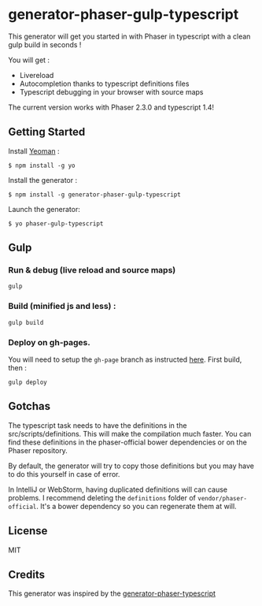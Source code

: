 # generator-phaser-gulp-typescript

This generator will get you started in with Phaser in typescript with a clean gulp build in seconds !

You will get :

* Livereload
* Autocompletion thanks to typescript definitions files
* Typescript debugging in your browser with source maps

The current version works with Phaser 2.3.0 and typescript 1.4!

## Getting Started

Install [Yeoman](http://yeoman.io) :

```
$ npm install -g yo
```

Install the generator :

```
$ npm install -g generator-phaser-gulp-typescript
```

Launch the generator:

```
$ yo phaser-gulp-typescript
```

## Gulp

### Run & debug (live reload and source maps)

    gulp

### Build (minified js and less) :

    gulp build

### Deploy on gh-pages.

You will need to setup the `gh-page` branch as instructed [here](https://github.com/rowoot/gulp-gh-pages#usage).
First build, then :

    gulp deploy

## Gotchas

The typescript task needs to have the definitions in the src/scripts/definitions.
This will make the compilation much faster.
You can find these definitions in the phaser-official bower dependencies or on the Phaser repository.

By default, the generator will try to copy those definitions but you may have to do this yourself in case of error.

In IntelliJ or WebStorm, having duplicated definitions will can cause problems.
I recommend deleting the `definitions` folder of `vendor/phaser-official`.
It's a bower dependency so you can regenerate them at will.

## License

MIT

## Credits

This generator was inspired by the [generator-phaser-typescript](https://github.com/rcolinray/generator-phaser-typescript)

